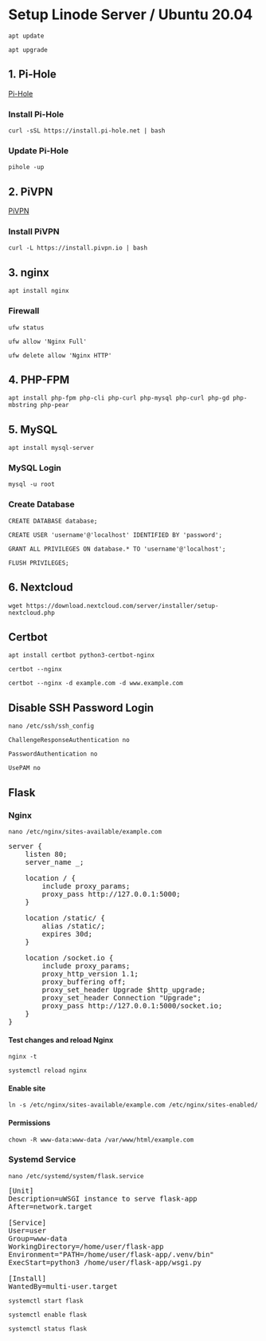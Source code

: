 # Setup Linode Server / Ubuntu 20.04

`apt update`

`apt upgrade`

## 1. Pi-Hole

[Pi-Hole](https://pi-hole.net/ "Pi-Hole")

### Install Pi-Hole

`curl -sSL https://install.pi-hole.net | bash`

### Update Pi-Hole

`pihole -up`

## 2. PiVPN

[PiVPN](https://pivpn.io/ "PiVPN")

### Install PiVPN

`curl -L https://install.pivpn.io | bash`

## 3. nginx

`apt install nginx`

### Firewall

`ufw status`

`ufw allow 'Nginx Full'`

`ufw delete allow 'Nginx HTTP'`

## 4. PHP-FPM

`apt install php-fpm php-cli php-curl php-mysql php-curl php-gd php-mbstring php-pear`

## 5. MySQL

`apt install mysql-server`

### MySQL Login

`mysql -u root`

### Create Database

`CREATE DATABASE database;`

`CREATE USER 'username'@'localhost' IDENTIFIED BY 'password';`

`GRANT ALL PRIVILEGES ON database.* TO 'username'@'localhost';`

`FLUSH PRIVILEGES;`

## 6. Nextcloud

`wget https://download.nextcloud.com/server/installer/setup-nextcloud.php`

## Certbot

`apt install certbot python3-certbot-nginx`

`certbot --nginx`

`certbot --nginx -d example.com -d www.example.com`

## Disable SSH Password Login

`nano /etc/ssh/ssh_config`

`ChallengeResponseAuthentication no`

`PasswordAuthentication no`

`UsePAM no`

## Flask

### Nginx

`nano /etc/nginx/sites-available/example.com`

<pre>
server {
    listen 80;
    server_name _;

    location / {
        include proxy_params;
        proxy_pass http://127.0.0.1:5000;
    }

    location /static/ {
        alias <path-to-your-application>/static/;
        expires 30d;
    }

    location /socket.io {
        include proxy_params;
        proxy_http_version 1.1;
        proxy_buffering off;
        proxy_set_header Upgrade $http_upgrade;
        proxy_set_header Connection "Upgrade";
        proxy_pass http://127.0.0.1:5000/socket.io;
    }
}
</pre>

#### Test changes and reload Nginx

`nginx -t`

`systemctl reload nginx`

#### Enable site

`ln -s /etc/nginx/sites-available/example.com /etc/nginx/sites-enabled/`

#### Permissions

`chown -R www-data:www-data /var/www/html/example.com`

### Systemd Service

`nano /etc/systemd/system/flask.service`

<pre>
[Unit]
Description=uWSGI instance to serve flask-app
After=network.target

[Service]
User=user
Group=www-data
WorkingDirectory=/home/user/flask-app
Environment="PATH=/home/user/flask-app/.venv/bin"
ExecStart=python3 /home/user/flask-app/wsgi.py

[Install]
WantedBy=multi-user.target
</pre>

`systemctl start flask`

`systemctl enable flask`

`systemctl status flask`
